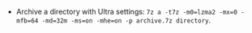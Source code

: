 - Archive a directory with Ultra settings: `7z a -t7z -m0=lzma2 -mx=0 -mfb=64 -md=32m -ms=on -mhe=on -p archive.7z directory`.